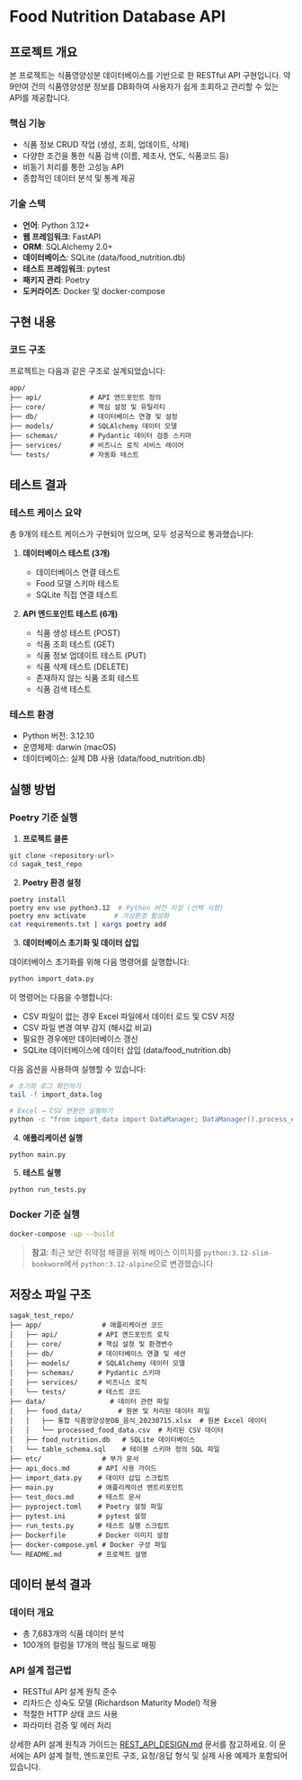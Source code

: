 # Food Nutrition Database API

## 프로젝트 개요

본 프로젝트는 식품영양성분 데이터베이스를 기반으로 한 RESTful API 구현입니다. 약 9만여 건의 식품영양성분 정보를 DB화하여 사용자가 쉽게 조회하고 관리할 수 있는 API를 제공합니다.

### 핵심 기능

- 식품 정보 CRUD 작업 (생성, 조회, 업데이트, 삭제)
- 다양한 조건을 통한 식품 검색 (이름, 제조사, 연도, 식품코드 등)
- 비동기 처리를 통한 고성능 API
- 종합적인 데이터 분석 및 통계 제공

### 기술 스택

- **언어**: Python 3.12+
- **웹 프레임워크**: FastAPI
- **ORM**: SQLAlchemy 2.0+
- **데이터베이스**: SQLite (data/food_nutrition.db)
- **테스트 프레임워크**: pytest
- **패키지 관리**: Poetry
- **도커라이즈**: Docker 및 docker-compose

## 구현 내용

### 코드 구조

프로젝트는 다음과 같은 구조로 설계되었습니다:

```
app/
├── api/            # API 엔드포인트 정의
├── core/           # 핵심 설정 및 유틸리티
├── db/             # 데이터베이스 연결 및 설정
├── models/         # SQLAlchemy 데이터 모델
├── schemas/        # Pydantic 데이터 검증 스키마
├── services/       # 비즈니스 로직 서비스 레이어
└── tests/          # 자동화 테스트
``` 


## 테스트 결과

### 테스트 케이스 요약

총 9개의 테스트 케이스가 구현되어 있으며, 모두 성공적으로 통과했습니다:

1. **데이터베이스 테스트 (3개)**
   - 데이터베이스 연결 테스트
   - Food 모델 스키마 테스트
   - SQLite 직접 연결 테스트

2. **API 엔드포인트 테스트 (6개)**
   - 식품 생성 테스트 (POST)
   - 식품 조회 테스트 (GET)
   - 식품 정보 업데이트 테스트 (PUT)
   - 식품 삭제 테스트 (DELETE)
   - 존재하지 않는 식품 조회 테스트
   - 식품 검색 테스트

### 테스트 환경

- Python 버전: 3.12.10
- 운영체제: darwin (macOS)
- 데이터베이스: 실제 DB 사용 (data/food_nutrition.db)

## 실행 방법

### Poetry 기준 실행

1. **프로젝트 클론**

```bash
git clone <repository-url>
cd sagak_test_repo
```

2. **Poetry 환경 설정**

```bash
poetry install
poetry env use python3.12  # Python 버전 지정 (선택 사항)
poetry env activate       # 가상환경 활성화
cat requirements.txt | xargs poetry add
```

3. **데이터베이스 초기화 및 데이터 삽입**

데이터베이스 초기화를 위해 다음 명령어를 실행합니다:

```bash
python import_data.py
```

이 명령어는 다음을 수행합니다:
- CSV 파일이 없는 경우 Excel 파일에서 데이터 로드 및 CSV 저장
- CSV 파일 변경 여부 감지 (해시값 비교)
- 필요한 경우에만 데이터베이스 갱신
- SQLite 데이터베이스에 데이터 삽입 (data/food_nutrition.db)

다음 옵션을 사용하여 실행할 수 있습니다:

```bash
# 초기화 로그 확인하기
tail -f import_data.log

# Excel → CSV 변환만 실행하기
python -c "from import_data import DataManager; DataManager().process_excel_to_csv()"
```

4. **애플리케이션 실행**

```bash
python main.py
```

5. **테스트 실행**

```bash
python run_tests.py
```

### Docker 기준 실행

```bash
docker-compose -up --build
```

> **참고**: 최근 보안 취약점 해결을 위해 베이스 이미지를 `python:3.12-slim-bookworm`에서 
`python:3.12-alpine`으로 변경했습니다

## 저장소 파일 구조

```
sagak_test_repo/
├── app/               # 애플리케이션 코드
│   ├── api/          # API 엔드포인트 로직
│   ├── core/         # 핵심 설정 및 환경변수
│   ├── db/           # 데이터베이스 연결 및 세션
│   ├── models/       # SQLAlchemy 데이터 모델
│   ├── schemas/      # Pydantic 스키마
│   ├── services/     # 비즈니스 로직
│   └── tests/        # 테스트 코드
├── data/                # 데이터 관련 파일
│   ├── food_data/         # 원본 및 처리된 데이터 파일
│   │   ├── 통합 식품영양성분DB_음식_20230715.xlsx  # 원본 Excel 데이터
│   │   └── processed_food_data.csv  # 처리된 CSV 데이터
│   ├── food_nutrition.db   # SQLite 데이터베이스
│   └── table_schema.sql    # 테이블 스키마 정의 SQL 파일
├── etc/               # 부가 문서
├── api_docs.md       # API 사용 가이드
├── import_data.py    # 데이터 삽입 스크립트
├── main.py           # 애플리케이션 엔트리포인트
├── test_docs.md      # 테스트 문서
├── pyproject.toml    # Poetry 설정 파일
├── pytest.ini        # pytest 설정
├── run_tests.py      # 테스트 실행 스크립트
├── Dockerfile        # Docker 이미지 설정
├── docker-compose.yml # Docker 구성 파일
└── README.md         # 프로젝트 설명
```

## 데이터 분석 결과

### 데이터 개요

- 총 7,683개의 식품 데이터 분석
- 100개의 컬럼을 17개의 핵심 필드로 매핑

### API 설계 접근법

- RESTful API 설계 원칙 준수
- 리차드슨 성숙도 모델 (Richardson Maturity Model) 적용
- 적절한 HTTP 상태 코드 사용
- 파라미터 검증 및 에러 처리

상세한 API 설계 원칙과 가이드는 [REST_API_DESIGN.md](./REST_API_DESIGN.md) 문서를 참고하세요. 이 문서에는 API 설계 철학, 엔드포인트 구조, 요청/응답 형식 및 실제 사용 예제가 포함되어 있습니다.

